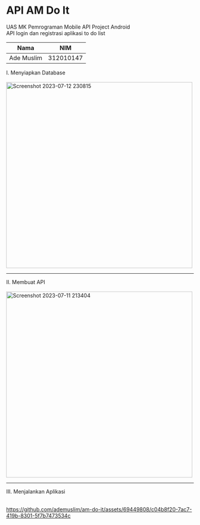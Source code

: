 # API AM Do It
UAS MK Pemrograman Mobile API Project Android <br>
API login dan registrasi aplikasi to do list

| Nama    | NIM    |
|--       |--      |
|Ade Muslim  | 312010147  |

I. Menyiapkan Database
<br><br>
<img width="500" alt="Screenshot 2023-07-12 230815" src="https://github.com/ademuslim/am-do-it/assets/69449808/38e0296c-541e-437e-9138-e2bcee7e4615">
<hr>
II. Membuat API
<br><br>
<img width="500" alt="Screenshot 2023-07-11 213404" src="https://github.com/ademuslim/am-do-it/assets/69449808/c527621d-32ad-45da-925e-333cf1e1ea9e">
<hr>
III. Menjalankan Aplikasi
<br><br>


https://github.com/ademuslim/am-do-it/assets/69449808/c04b8f20-7ac7-419b-8301-5f7b7473534c





